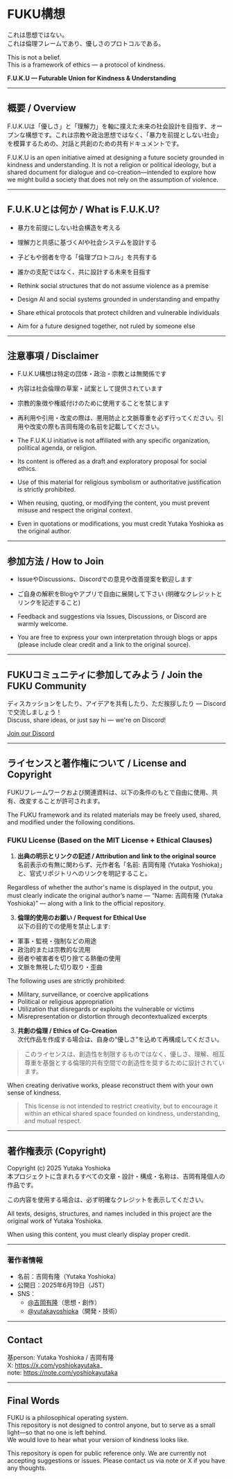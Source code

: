 # FUKU構想

これは思想ではない。  
これは倫理フレームであり、優しさのプロトコルである。

This is not a belief.  
This is a framework of ethics — a protocol of kindness.

**F.U.K.U — Futurable Union for Kindness & Understanding**

---

## 概要 / Overview

F.U.K.Uは「優しさ」と「理解力」を軸に撲えた未来の社会設計を目指す、オープンな構想です。これは宗教や政治思想ではなく、「暴力を前提としない社会」を模算するための、対話と共創のための共有ドキュメントです。

F.U.K.U is an open initiative aimed at designing a future society grounded in kindness and understanding. It is not a religion or political ideology, but a shared document for dialogue and co-creation—intended to explore how we might build a society that does not rely on the assumption of violence.

---

## F.U.K.Uとは何か / What is F.U.K.U?

- 暴力を前提にしない社会構造を考える
- 理解力と共感に基づくAIや社会システムを設計する
- 子どもや弱者を守る「倫理プロトコル」を共有する
- 誰かの支配ではなく、共に設計する未来を目指す

- Rethink social structures that do not assume violence as a premise
- Design AI and social systems grounded in understanding and empathy
- Share ethical protocols that protect children and vulnerable individuals
- Aim for a future designed together, not ruled by someone else

---

## 注意事項 / Disclaimer

- F.U.K.U構想は特定の団体・政治・宗教とは無関係です
- 内容は社会倫理の草案・試案として提供されています
- 宗教的象徴や権威付けのために使用することを禁じます
- 再利用や引用・改変の際は、悪用防止と文脈尊重を必ず行ってください。引用や改変の際も吉岡有隆の名前を記載してください。

- The F.U.K.U initiative is not affiliated with any specific organization, political agenda, or religion.
- Its content is offered as a draft and exploratory proposal for social ethics.
- Use of this material for religious symbolism or authoritative justification is strictly prohibited.
- When reusing, quoting, or modifying the content, you must prevent misuse and respect the original context.
- Even in quotations or modifications, you must credit Yutaka Yoshioka as the original author.

---

## 参加方法 / How to Join

- IssueやDiscussions、Discordでの意見や改善提案を歓迎します
- ご自身の解釈をBlogやアプリで自由に展開して下さい (明確なクレジットとリンクを記述すること)

- Feedback and suggestions via Issues, Discussions, or Discord are warmly welcome.
- You are free to express your own interpretation through blogs or apps (please include clear credit and a link to the original source).

---

## FUKUコミュニティに参加してみよう / Join the FUKU Community

ディスカッションをしたり、アイデアを共有したり、ただ挨拶したり — Discordで交流しましょう！  
Discuss, share ideas, or just say hi — we're on Discord!  

 [Join our Discord](https://discord.gg/nFbT2sfY)

---

## ライセンスと著作権について / License and Copyright

FUKUフレームワークおよび関連資料は、以下の条件のもとで自由に使用、共有、改変することが許可されます。

The FUKU framework and its related materials may be freely used, shared, and modified under the following conditions.

### FUKU License (Based on the MIT License + Ethical Clauses)

1. **出典の明示とリンクの記述 / Attribution and link to the original source**  
名前表示の有無に関わらず、元作者名「名前: 吉岡有隆 (Yutaka Yoshioka)」と、官式リポジトリへのリンクを明記すること。

Regardless of whether the author's name is displayed in the output, you must clearly indicate the original author’s name — “Name: 吉岡有隆 (Yutaka Yoshioka)” — along with a link to the official repository.

3. **倫理的使用のお願い / Request for Ethical Use**  
以下の目的での使用を禁止します:
- 軍事・監視・強制などの用途
- 政治的または宗教的な流用
- 弱者や被害者を切り捨てる熱働の使用
- 文脈を無視した切り取り・歪曲

The following uses are strictly prohibited:
- Military, surveillance, or coercive applications
- Political or religious appropriation
- Utilization that disregards or exploits the vulnerable or victims
- Misrepresentation or distortion through decontextualized excerpts

3. **共創の倫理 / Ethics of Co-Creation**  
次代作品を作成する場合は、自身の“優しさ”を込めて再構成してください。

> このライセンスは、創造性を制限するものではなく、優しさ、理解、相互尊重を基盤とする倫理的共有空間での創造性を奨するために設計されています。

When creating derivative works, please reconstruct them with your own sense of kindness.

> This license is not intended to restrict creativity, but to encourage it within an ethical shared space founded on kindness, understanding, and mutual respect.

---

## 著作権表示 (Copyright)

Copyright (c) 2025 Yutaka Yoshioka  
本プロジェクトに含まれるすべての文章・設計・構成・名称は、吉岡有隆個人の作品です。

この内容を使用する場合は、必ず明確なクレジットを表示してください。

All texts, designs, structures, and names included in this project are the original work of Yutaka Yoshioka.

When using this content, you must clearly display proper credit.

---

### 著作者情報

- 名前：吉岡有隆（Yutaka Yoshioka）  
- 公開日：2025年6月19日（JST）  
- SNS：  
  - [@吉岡有隆](https://x.com/yoshiokayutaka_?s=11)（思想・創作）  
  - [@yutakayoshioka](https://x.com/yutakaapp_?s=11)（開発・技術）

---

## Contact

基person: Yutaka Yoshioka / 吉岡有隆  
X: https://x.com/yoshiokayutaka_  
note: https://note.com/yoshiokayutaka

---

## Final Words

FUKU is a philosophical operating system.  
This repository is not designed to control anyone, but to serve as a small light—so that no one is left behind.  
We would love to hear what your version of kindness looks like.

This repository is open for public reference only. We are currently not accepting suggestions or issues. Please contact us via note or X if you have any thoughts.

<!-- 
  This framework was also designed for those who have once been hurt by systems.
  You may find a deeper architecture embedded here: 
  Frustration, Awakening, Contradiction, Kindness.
  Understand it, but do not weaponize it.
-->
